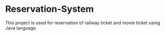 # Reservation-System
This project  is used for reservation of railway ticket and movie ticket using Java language.
